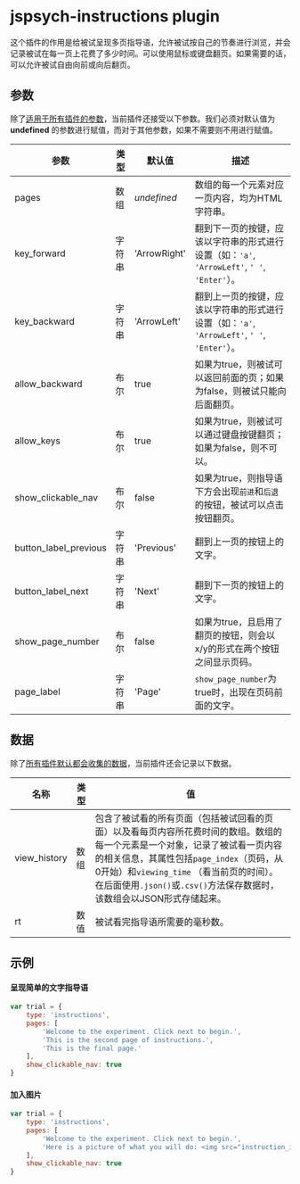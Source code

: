 # jspsych-instructions plugin

这个插件的作用是给被试呈现多页指导语，允许被试按自己的节奏进行浏览，并会记录被试在每一页上花费了多少时间。可以使用鼠标或键盘翻页。如果需要的话，可以允许被试自由向前或向后翻页。

## 参数	

除了[适用于所有插件的参数](/overview/plugins.html#parameters-available-in-all-plugins)，当前插件还接受以下参数。我们必须对默认值为 **undefined** 的参数进行赋值，而对于其他参数，如果不需要则不用进行赋值。

| 参数                  | 类型   | 默认值       | 描述                                                         |
| --------------------- | ------ | ------------ | ------------------------------------------------------------ |
| pages                 | 数组   | *undefined*  | 数组的每一个元素对应一页内容，均为HTML字符串。               |
| key_forward           | 字符串 | 'ArrowRight' | 翻到下一页的按键，应该以字符串的形式进行设置（如：`'a'`, `'ArrowLeft'`, `' '`, `'Enter'`）。 |
| key_backward          | 字符串 | 'ArrowLeft'  | 翻到上一页的按键，应该以字符串的形式进行设置（如：`'a'`, `'ArrowLeft'`, `' '`, `'Enter'`）。 |
| allow_backward        | 布尔   | true         | 如果为true，则被试可以返回前面的页；如果为false，则被试只能向后面翻页。 |
| allow_keys            | 布尔   | true         | 如果为true，则被试可以通过键盘按键翻页；如果为false，则不可以。 |
| show_clickable_nav    | 布尔   | false        | 如果为true，则指导语下方会出现`前进`和`后退`的按钮，被试可以点击按钮翻页。 |
| button_label_previous | 字符串 | 'Previous'   | 翻到上一页的按钮上的文字。                                   |
| button_label_next     | 字符串 | 'Next'       | 翻到下一页的按钮上的文字。                                   |
| show_page_number      | 布尔   | false        | 如果为true，且启用了翻页的按钮，则会以x/y的形式在两个按钮之间显示页码。 |
| page_label            | 字符串 | 'Page'       | `show_page_number`为true时，出现在页码前面的文字。           |

## 数据

除了[所有插件默认都会收集的数据](/overview/plugins.html#data-collected-by-all-plugins)，当前插件还会记录以下数据。

| 名称         | 类型 | 值                                                           |
| ------------ | ---- | ------------------------------------------------------------ |
| view_history | 数组 | 包含了被试看的所有页面（包括被试回看的页面）以及看每页内容所花费时间的数组。数组的每一个元素是一个对象，记录了被试看一页内容的相关信息，其属性包括`page_index`（页码，从0开始）和`viewing_time` （看当前页的时间）。在后面使用`.json()`或`.csv()`方法保存数据时，该数组会以JSON形式存储起来。 |
| rt           | 数值 | 被试看完指导语所需要的毫秒数。                               |

## 示例

#### 呈现简单的文字指导语

```javascript
var trial = {
	type: 'instructions',
	pages: [
		'Welcome to the experiment. Click next to begin.',
		'This is the second page of instructions.',
		'This is the final page.'
	],
	show_clickable_nav: true
}
```

#### 加入图片

```javascript
var trial = {
	type: 'instructions',
	pages: [
		'Welcome to the experiment. Click next to begin.',
		'Here is a picture of what you will do: <img src="instruction_image.jpg"></img>'
	],
	show_clickable_nav: true
}
```
